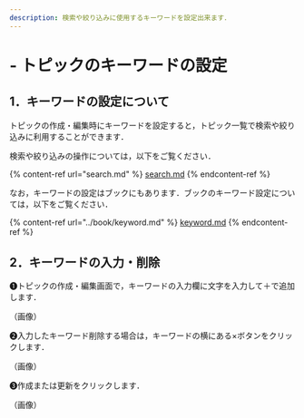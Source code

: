 ```yaml
---
description: 検索や絞り込みに使用するキーワードを設定出来ます．
---
```


# - トピックのキーワードの設定

## 1．キーワードの設定について

トピックの作成・編集時にキーワードを設定すると，トピック一覧で検索や絞り込みに利用することができます．

検索や絞り込みの操作については，以下をご覧ください．

{% content-ref url="search.md" %}
[search.md](search.md)
{% endcontent-ref %}

なお，キーワードの設定はブックにもあります．ブックのキーワード設定については，以下をご覧ください．

{% content-ref url="../book/keyword.md" %}
[keyword.md](../book/keyword.md)
{% endcontent-ref %}

## 2．キーワードの入力・削除

❶トピックの作成・編集画面で，キーワードの入力欄に文字を入力して＋で追加します．

（画像）

❷入力したキーワード削除する場合は，キーワードの横にある×ボタンをクリックします．

（画像）

❸作成または更新をクリックします．

（画像）